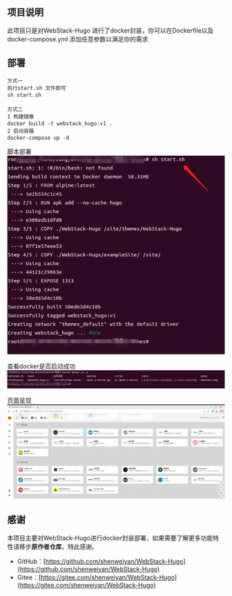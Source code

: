 ## 项目说明
此项目只是对WebStack-Hugo 进行了docker封装，你可以在Dockerfile以及docker-compose.yml 添加任意参数以满足你的需求


## 部署


```shell
方式一
执行start.sh 文件即可
sh start.sh

方式二
1 构建镜像
docker build -t webstack_hugo:v1 .
2 启动容器
docker-compose up -d
```
脚本部署
![部署](https://github.com/tn1122/WebStack-Hugo-V0.1.0/blob/main/help/43.png)

查看docker是否启动成功
![查看](https://github.com/tn1122/WebStack-Hugo-V0.1.0/blob/main/help/b6.png)

页面呈现
![呈现](https://github.com/tn1122/WebStack-Hugo-V0.1.0/blob/main/help/ae.png)

## 感谢
本项目主要对WebStack-Hugo进行docker封装部署，如果需要了解更多功能特性请移步**原作者仓库**，特此感谢。

- GitHub：[https://github.com/shenweiyan/WebStack-Hugo](https://github.com/shenweiyan/WebStack-Hugo)
- Gitee：[https://gitee.com/shenweiyan/WebStack-Hugo](https://gitee.com/shenweiyan/WebStack-Hugo)
